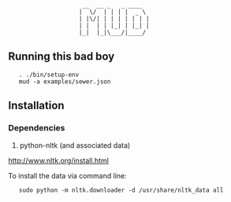 ```
                     __  __ _   _ ____
                    |  \/  | | | |  _ \
                    | |\/| | | | | | | |
                    | |  | | |_| | |_| |
                    |_|  |_|\___/|____/
```

## Running this bad boy
```
   . ./bin/setup-env
   mud -a examples/sewer.json
```

## Installation

### Dependencies

1. python-nltk (and associated data)

http://www.nltk.org/install.html

To install the data via command line:
```
   sudo python -m nltk.downloader -d /usr/share/nltk_data all
```